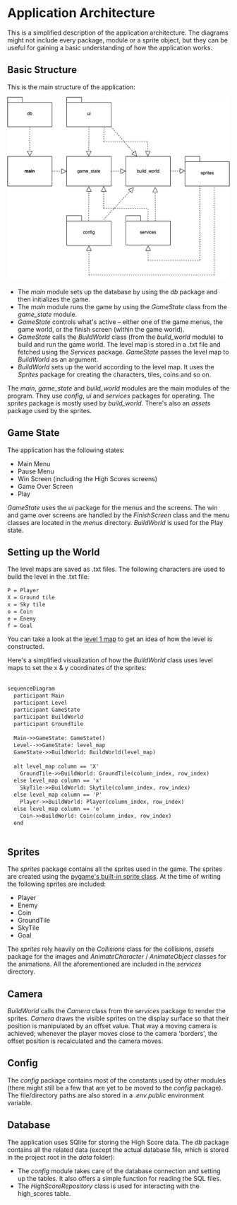 # Application Architecture
This is a simplified description of the application architecture. The diagrams might not include every package, module or a sprite object, but they can be useful for gaining a basic understanding of how the application works.

## Basic Structure
This is the main structure of the application:

<p align="center"><img src="https://github.com/ismomehdi/ot-harjoitustyo/blob/060d5f0fd81975ebbdfac65f50acb9a37034fa3a/images/app_structure.png"></p>

- The *main* module sets up the database by using the *db* package and then initializes the game. 
- The *main* module runs the game by using the *GameState* class from the *game_state* module. 
- *GameState* controls what's active – either one of the game menus, the game world, or the finish screen (within the game world).
- *GameState* calls the *BuildWorld* class (from the *build_world* module) to build and run the game world. The level map is stored in a .txt file and fetched using the *Services* package. *GameState* passes the level map to *BuildWorld* as an argument.
- *BuildWorld* sets up the world according to the level map. It uses the *Sprites* package for creating the characters, tiles, coins and so on.

The *main*, *game_state* and *build_world* modules are the main modules of the program. They use *config*, *ui* and *services* packages for operating. The *sprites* package is mostly used by *build_world*. There's also an *assets* package used by the sprites.

## Game State

The application has the following states:

- Main Menu
- Pause Menu
- Win Screen (including the High Scores screens)
- Game Over Screen
- Play

*GameState* uses the *ui* package for the menus and the screens. The win and game over screens are handled by the *FinishScreen* class and the menu classes are located in the *menus* directory. *BuildWorld* is used for the Play state.




## Setting up the World
The level maps are saved as .txt files. The following characters are used to
build the level in the .txt file:

    P = Player
    X = Ground tile
    x = Sky tile
    o = Coin
    e = Enemy
    f = Goal
    
You can take a look at the [level 1 map](https://github.com/ismomehdi/ot-harjoitustyo/blob/main/src/levels/1.txt) to get an idea of how the level is constructed.

Here's a simplified visualization of how the *BuildWorld* class uses level maps to set the x & y coordinates of the sprites:

```mermaid

sequenceDiagram
  participant Main
  participant Level
  participant GameState
  participant BuildWorld
  participant GroundTile
  
  Main->>GameState: GameState()
  Level-->>GameState: level_map
  GameState->>BuildWorld: BuildWorld(level_map)
  
  alt level_map column == 'X'
    GroundTile->>BuildWorld: GroundTile(column_index, row_index)
  else level_map column == 'x'
    SkyTile->>BuildWorld: Skytile(column_index, row_index)
  else level_map column == 'P'
    Player->>BuildWorld: Player(column_index, row_index)
  else level_map column == 'o'
    Coin->>BuildWorld: Coin(column_index, row_index)
  end
  
```

## Sprites

The *sprites* package contains all the sprites used in the game. The sprites are created using the [pygame's built-in sprite class](https://www.pygame.org/docs/ref/sprite.html#pygame.sprite.Sprite). At the time of writing the following sprites are included:

- Player
- Enemy
- Coin
- GroundTile
- SkyTile
- Goal

The *sprites* rely heavily on the *Collisions* class for the collisions, *assets* package for the images and *AnimateCharacter* / *AnimateObject* classes for the animations. All the aforementioned are included in the *services* directory.

## Camera

*BuildWorld* calls the *Camera* class from the *services* package to render the sprites. *Camera* draws the visible sprites on the display surface so that their position is
manipulated by an offset value. That way a moving camera is achieved; whenever the player moves close to the camera 'borders', the offset position is recalculated and the camera moves. 

## Config

The *config* package contains most of the constants used by other modules (there might still be a few that are yet to be moved to the *config* package). The file/directory paths are also stored in a *.env.public* environment variable.

## Database

The application uses SQlite for storing the High Score data. The *db* package contains all the related data (except the actual database file, which is stored in the project root in the *data* folder):

- The *config* module takes care of the database connection and setting up the tables. It also offers a simple function for reading the SQL files.
- The *HighScoreRepository* class is used for interacting with the high_scores table.




